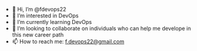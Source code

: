 - 👋 Hi, I’m @fdevops22
- 👀 I’m interested in DevOps
- 🌱 I’m currently learning DevOps 
- 💞️ I’m looking to collaborate on individuals who can help me develope in this new career path
- 📫 How to reach me:      f.devops22@gmail.com

<!---
fdevops22/fdevops22 is a ✨ special ✨ repository because its `README.md` (this file) appears on your GitHub profile.
You can click the Preview link to take a look at your changes.
--->
